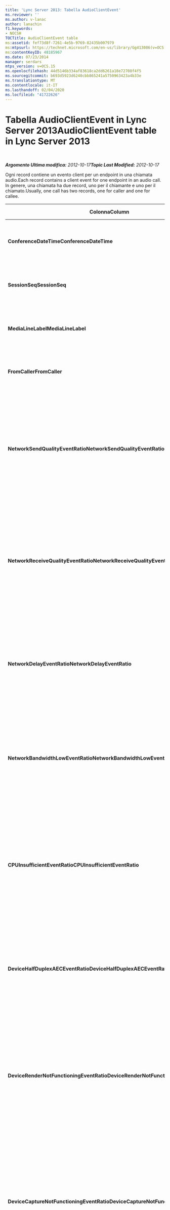 ```yaml
---
title: 'Lync Server 2013: Tabella AudioClientEvent'
ms.reviewer: ''
ms.author: v-lanac
author: lanachin
f1.keywords:
- NOCSH
TOCTitle: AudioClientEvent table
ms:assetid: fef73d8f-7261-4e5b-9769-82435b007979
ms:mtpsurl: https://technet.microsoft.com/en-us/library/Gg413086(v=OCS.15)
ms:contentKeyID: 48185967
ms.date: 07/23/2014
manager: serdars
mtps_version: v=OCS.15
ms.openlocfilehash: 44d5146b334af83618ca2dd6261a18e72708f4f5
ms.sourcegitcommit: b693d5923d6240cbb865241a5750963423a4b33e
ms.translationtype: MT
ms.contentlocale: it-IT
ms.lasthandoff: 02/04/2020
ms.locfileid: "41722626"
---
```

<div data-xmlns="http://www.w3.org/1999/xhtml">

<div class="topic" data-xmlns="http://www.w3.org/1999/xhtml" data-msxsl="urn:schemas-microsoft-com:xslt" data-cs="http://msdn.microsoft.com/en-us/">

<div data-asp="http://msdn2.microsoft.com/asp">

# <a name="audioclientevent-table-in-lync-server-2013"></a><span data-ttu-id="3cad3-102">Tabella AudioClientEvent in Lync Server 2013</span><span class="sxs-lookup"><span data-stu-id="3cad3-102">AudioClientEvent table in Lync Server 2013</span></span>

</div>

<div id="mainSection">

<div id="mainBody">

<span> </span>

<span data-ttu-id="3cad3-103">_**Argomento Ultima modifica:** 2012-10-17_</span><span class="sxs-lookup"><span data-stu-id="3cad3-103">_**Topic Last Modified:** 2012-10-17_</span></span>

<span data-ttu-id="3cad3-104">Ogni record contiene un evento client per un endpoint in una chiamata audio.</span><span class="sxs-lookup"><span data-stu-id="3cad3-104">Each record contains a client event for one endpoint in an audio call.</span></span> <span data-ttu-id="3cad3-105">In genere, una chiamata ha due record, uno per il chiamante e uno per il chiamato.</span><span class="sxs-lookup"><span data-stu-id="3cad3-105">Usually, one call has two records, one for caller and one for callee.</span></span>


<table>
<colgroup>
<col style="width: 25%" />
<col style="width: 25%" />
<col style="width: 25%" />
<col style="width: 25%" />
</colgroup>
<thead>
<tr class="header">
<th><span data-ttu-id="3cad3-106"><strong>Colonna</strong></span><span class="sxs-lookup"><span data-stu-id="3cad3-106"><strong>Column</strong></span></span></th>
<th><span data-ttu-id="3cad3-107"><strong>Tipo di dati</strong></span><span class="sxs-lookup"><span data-stu-id="3cad3-107"><strong>Data Type</strong></span></span></th>
<th><span data-ttu-id="3cad3-108"><strong>Chiave/indice</strong></span><span class="sxs-lookup"><span data-stu-id="3cad3-108"><strong>Key/Index</strong></span></span></th>
<th><span data-ttu-id="3cad3-109"><strong>Dettagli</strong></span><span class="sxs-lookup"><span data-stu-id="3cad3-109"><strong>Details</strong></span></span></th>
</tr>
</thead>
<tbody>
<tr class="odd">
<td><p><span data-ttu-id="3cad3-110"><strong>ConferenceDateTime</strong></span><span class="sxs-lookup"><span data-stu-id="3cad3-110"><strong>ConferenceDateTime</strong></span></span></p></td>
<td><p><span data-ttu-id="3cad3-111">DateTime</span><span class="sxs-lookup"><span data-stu-id="3cad3-111">datetime</span></span></p></td>
<td><p><span data-ttu-id="3cad3-112">Principale</span><span class="sxs-lookup"><span data-stu-id="3cad3-112">Primary</span></span></p></td>
<td><p><span data-ttu-id="3cad3-113">A cui si fa riferimento dalla <a href="lync-server-2013-medialine-table.md">Tabella MediaLine in Lync Server 2013</a>.</span><span class="sxs-lookup"><span data-stu-id="3cad3-113">Referenced from the <a href="lync-server-2013-medialine-table.md">MediaLine table in Lync Server 2013</a>.</span></span></p></td>
</tr>
<tr class="even">
<td><p><span data-ttu-id="3cad3-114"><strong>SessionSeq</strong></span><span class="sxs-lookup"><span data-stu-id="3cad3-114"><strong>SessionSeq</strong></span></span></p></td>
<td><p><span data-ttu-id="3cad3-115">int</span><span class="sxs-lookup"><span data-stu-id="3cad3-115">int</span></span></p></td>
<td><p><span data-ttu-id="3cad3-116">Principale</span><span class="sxs-lookup"><span data-stu-id="3cad3-116">Primary</span></span></p></td>
<td><p><span data-ttu-id="3cad3-117">A cui si fa riferimento dalla <a href="lync-server-2013-medialine-table.md">Tabella MediaLine in Lync Server 2013</a>.</span><span class="sxs-lookup"><span data-stu-id="3cad3-117">Referenced from the <a href="lync-server-2013-medialine-table.md">MediaLine table in Lync Server 2013</a>.</span></span></p></td>
</tr>
<tr class="odd">
<td><p><span data-ttu-id="3cad3-118"><strong>MediaLineLabel</strong></span><span class="sxs-lookup"><span data-stu-id="3cad3-118"><strong>MediaLineLabel</strong></span></span></p></td>
<td><p><span data-ttu-id="3cad3-119">tinyint</span><span class="sxs-lookup"><span data-stu-id="3cad3-119">tinyint</span></span></p></td>
<td><p><span data-ttu-id="3cad3-120">Principale</span><span class="sxs-lookup"><span data-stu-id="3cad3-120">Primary</span></span></p></td>
<td><p><span data-ttu-id="3cad3-121">A cui si fa riferimento dalla <a href="lync-server-2013-medialine-table.md">Tabella MediaLine in Lync Server 2013</a>.</span><span class="sxs-lookup"><span data-stu-id="3cad3-121">Referenced from the <a href="lync-server-2013-medialine-table.md">MediaLine table in Lync Server 2013</a>.</span></span></p></td>
</tr>
<tr class="even">
<td><p><span data-ttu-id="3cad3-122"><strong>FromCaller</strong></span><span class="sxs-lookup"><span data-stu-id="3cad3-122"><strong>FromCaller</strong></span></span></p></td>
<td><p><span data-ttu-id="3cad3-123">po'</span><span class="sxs-lookup"><span data-stu-id="3cad3-123">bit</span></span></p></td>
<td><p><span data-ttu-id="3cad3-124">Principale</span><span class="sxs-lookup"><span data-stu-id="3cad3-124">Primary</span></span></p></td>
<td><p><span data-ttu-id="3cad3-125">0: dati del destinatario</span><span class="sxs-lookup"><span data-stu-id="3cad3-125">0: Callee’s data</span></span></p>
<p><span data-ttu-id="3cad3-126">1: dati del chiamante</span><span class="sxs-lookup"><span data-stu-id="3cad3-126">1: Caller’s data</span></span></p></td>
</tr>
<tr class="odd">
<td><p><span data-ttu-id="3cad3-127"><strong>NetworkSendQualityEventRatio</strong></span><span class="sxs-lookup"><span data-stu-id="3cad3-127"><strong>NetworkSendQualityEventRatio</strong></span></span></p></td>
<td><p><span data-ttu-id="3cad3-128">decimale (5; 2)</span><span class="sxs-lookup"><span data-stu-id="3cad3-128">decimal(5,2)</span></span></p></td>
<td><p> </p></td>
<td><p><span data-ttu-id="3cad3-129">Percentuale della sessione l'evento NetworkSendQuality è stato generato per lo stato "Bad".</span><span class="sxs-lookup"><span data-stu-id="3cad3-129">Percentage of session the NetworkSendQuality event was fired for ‘Bad’ state.</span></span></p>
<p><span data-ttu-id="3cad3-130">La qualità della rete in termini di jitter o perdita di pacchetti è grave e ha un impatto sulla qualità dell'audio inviato.</span><span class="sxs-lookup"><span data-stu-id="3cad3-130">Network quality in terms of jitter or packet loss is severe and impacting the quality of audio being sent.</span></span></p></td>
</tr>
<tr class="even">
<td><p><span data-ttu-id="3cad3-131"><strong>NetworkReceiveQualityEventRatio</strong></span><span class="sxs-lookup"><span data-stu-id="3cad3-131"><strong>NetworkReceiveQualityEventRatio</strong></span></span></p></td>
<td><p><span data-ttu-id="3cad3-132">decimale (5; 2)</span><span class="sxs-lookup"><span data-stu-id="3cad3-132">decimal(5,2)</span></span></p></td>
<td><p> </p></td>
<td><p><span data-ttu-id="3cad3-133">Percentuale della sessione l'evento ReceiveSendQuality è stato generato per lo stato "Bad".</span><span class="sxs-lookup"><span data-stu-id="3cad3-133">Percentage of session the ReceiveSendQuality event was fired for ‘Bad’ state.</span></span></p>
<p><span data-ttu-id="3cad3-134">La qualità della rete in termini di jitter o perdita di pacchetti è grave e ha un impatto sulla qualità dell'audio ricevuto.</span><span class="sxs-lookup"><span data-stu-id="3cad3-134">Network quality in terms of jitter or packet loss is severe and impacting the quality of audio being received.</span></span></p></td>
</tr>
<tr class="odd">
<td><p><span data-ttu-id="3cad3-135"><strong>NetworkDelayEventRatio</strong></span><span class="sxs-lookup"><span data-stu-id="3cad3-135"><strong>NetworkDelayEventRatio</strong></span></span></p></td>
<td><p><span data-ttu-id="3cad3-136">decimale (5; 2)</span><span class="sxs-lookup"><span data-stu-id="3cad3-136">decimal(5,2)</span></span></p></td>
<td><p> </p></td>
<td><p><span data-ttu-id="3cad3-137">Percentuale della sessione che l'evento Delay è stato generato per lo stato "Bad".</span><span class="sxs-lookup"><span data-stu-id="3cad3-137">Percentage of session the Delay event was fired for ‘Bad’ state.</span></span> <span data-ttu-id="3cad3-138">La latenza della rete è grave e ha un impatto sull'esperienza impedendo comunicazioni interattive</span><span class="sxs-lookup"><span data-stu-id="3cad3-138">Network latency is severe and impacting the experience by preventing interactive communication</span></span></p></td>
</tr>
<tr class="even">
<td><p><span data-ttu-id="3cad3-139"><strong>NetworkBandwidthLowEventRatio</strong></span><span class="sxs-lookup"><span data-stu-id="3cad3-139"><strong>NetworkBandwidthLowEventRatio</strong></span></span></p></td>
<td><p><span data-ttu-id="3cad3-140">decimale (5; 2)</span><span class="sxs-lookup"><span data-stu-id="3cad3-140">decimal(5,2)</span></span></p></td>
<td><p> </p></td>
<td><p><span data-ttu-id="3cad3-141">Percentuale della sessione l'evento LowBandwidth è stato generato per lo stato "Bad".</span><span class="sxs-lookup"><span data-stu-id="3cad3-141">Percentage of session the LowBandwidth event was fired for ‘Bad’ state.</span></span> <span data-ttu-id="3cad3-142">La larghezza di banda disponibile è insufficiente per un'esperienza vocale accettabile.</span><span class="sxs-lookup"><span data-stu-id="3cad3-142">The available bandwidth is insufficient for an acceptable voice experience.</span></span></p></td>
</tr>
<tr class="odd">
<td><p><span data-ttu-id="3cad3-143"><strong>CPUInsufficientEventRatio</strong></span><span class="sxs-lookup"><span data-stu-id="3cad3-143"><strong>CPUInsufficientEventRatio</strong></span></span></p></td>
<td><p><span data-ttu-id="3cad3-144">decimale (5; 2)</span><span class="sxs-lookup"><span data-stu-id="3cad3-144">decimal(5,2)</span></span></p></td>
<td><p> </p></td>
<td><p><span data-ttu-id="3cad3-145">Percentuale della sessione l'evento CPU insufficiente è stato generato per lo stato "non valido".</span><span class="sxs-lookup"><span data-stu-id="3cad3-145">Percentage of session the insufficient CPU event was fired for ‘Bad’ state.</span></span> <span data-ttu-id="3cad3-146">Sono disponibili cicli di CPU insufficienti per l'elaborazione con le modalità e le applicazioni correnti in uso.</span><span class="sxs-lookup"><span data-stu-id="3cad3-146">There are insufficient CPU cycles for processing with the current modalities and applications in use.</span></span> <span data-ttu-id="3cad3-147">Ciò causa distorsioni con il canale audio.</span><span class="sxs-lookup"><span data-stu-id="3cad3-147">This causes distortions with the audio channel.</span></span></p></td>
</tr>
<tr class="even">
<td><p><span data-ttu-id="3cad3-148"><strong>DeviceHalfDuplexAECEventRatio</strong></span><span class="sxs-lookup"><span data-stu-id="3cad3-148"><strong>DeviceHalfDuplexAECEventRatio</strong></span></span></p></td>
<td><p><span data-ttu-id="3cad3-149">decimale (5; 2)</span><span class="sxs-lookup"><span data-stu-id="3cad3-149">decimal(5,2)</span></span></p></td>
<td><p> </p></td>
<td><p><span data-ttu-id="3cad3-150">Percentuale della sessione l'evento DeviceHalfDuplexAEC è stato generato per lo stato "Bad".</span><span class="sxs-lookup"><span data-stu-id="3cad3-150">Percentage of session the DeviceHalfDuplexAEC event was fired for ‘Bad’ state.</span></span> <span data-ttu-id="3cad3-151">Per evitare l'eco, il sistema ha immesso half duplex.</span><span class="sxs-lookup"><span data-stu-id="3cad3-151">In order to prevent echo, the system has enter half duplex.</span></span></p></td>
</tr>
<tr class="odd">
<td><p><span data-ttu-id="3cad3-152"><strong>DeviceRenderNotFunctioningEventRatio</strong></span><span class="sxs-lookup"><span data-stu-id="3cad3-152"><strong>DeviceRenderNotFunctioningEventRatio</strong></span></span></p></td>
<td><p><span data-ttu-id="3cad3-153">decimale (5; 2)</span><span class="sxs-lookup"><span data-stu-id="3cad3-153">decimal(5,2)</span></span></p></td>
<td><p> </p></td>
<td><p><span data-ttu-id="3cad3-154">Percentuale della sessione l'evento DeviceRenderNotFunctioning è stato generato per lo stato "Bad".</span><span class="sxs-lookup"><span data-stu-id="3cad3-154">Percentage of session the DeviceRenderNotFunctioning event was fired for ‘Bad’ state.</span></span> <span data-ttu-id="3cad3-155">Il dispositivo di rendering attualmente in uso per la sessione non funziona correttamente.</span><span class="sxs-lookup"><span data-stu-id="3cad3-155">The render device currently being used for the session is not functioning correctly.</span></span> <span data-ttu-id="3cad3-156">Ciò può causare problemi audio unidirezionali.</span><span class="sxs-lookup"><span data-stu-id="3cad3-156">This can cause one-way audio issues.</span></span></p></td>
</tr>
<tr class="even">
<td><p><span data-ttu-id="3cad3-157"><strong>DeviceCaptureNotFunctioningEventRatio</strong></span><span class="sxs-lookup"><span data-stu-id="3cad3-157"><strong>DeviceCaptureNotFunctioningEventRatio</strong></span></span></p></td>
<td><p><span data-ttu-id="3cad3-158">decimale (5; 2)</span><span class="sxs-lookup"><span data-stu-id="3cad3-158">decimal(5,2)</span></span></p></td>
<td><p> </p></td>
<td><p><span data-ttu-id="3cad3-159">Percentuale della sessione l'evento DeviceCaptureNotFunctioning è stato generato per lo stato "Bad".</span><span class="sxs-lookup"><span data-stu-id="3cad3-159">Percentage of session the DeviceCaptureNotFunctioning event was fired for ‘Bad’ state.</span></span> <span data-ttu-id="3cad3-160">Il dispositivo di acquisizione attualmente in uso per la sessione non funziona correttamente.</span><span class="sxs-lookup"><span data-stu-id="3cad3-160">The capture device currently being used for the session is not functioning correctly.</span></span> <span data-ttu-id="3cad3-161">Ciò può causare problemi audio unidirezionali.</span><span class="sxs-lookup"><span data-stu-id="3cad3-161">This can cause one-way audio issues.</span></span></p></td>
</tr>
<tr class="odd">
<td><p><span data-ttu-id="3cad3-162"><strong>DeviceGlitchesEventRatio</strong></span><span class="sxs-lookup"><span data-stu-id="3cad3-162"><strong>DeviceGlitchesEventRatio</strong></span></span></p></td>
<td><p><span data-ttu-id="3cad3-163">decimale (5; 2)</span><span class="sxs-lookup"><span data-stu-id="3cad3-163">decimal(5,2)</span></span></p></td>
<td><p> </p></td>
<td><p><span data-ttu-id="3cad3-164">Percentuale della sessione l'evento DeviceGlitches è stato generato per lo stato "Bad".</span><span class="sxs-lookup"><span data-stu-id="3cad3-164">Percentage of session the DeviceGlitches event was fired for ‘Bad’ state.</span></span> <span data-ttu-id="3cad3-165">Il rendering dell'audio causa distorsioni è grave.</span><span class="sxs-lookup"><span data-stu-id="3cad3-165">There are severe glitches in the rendering of audio which is causing distortions.</span></span> <span data-ttu-id="3cad3-166">Queste anomalie possono essere causate da problemi di driver, rimandi temporali (DPC), e uso elevato della CPU.</span><span class="sxs-lookup"><span data-stu-id="3cad3-166">These glitches can be caused by driver issues, deferred procedure calls (DPC) storm (drivers), and high CPU usage.</span></span></p></td>
</tr>
<tr class="even">
<td><p><span data-ttu-id="3cad3-167"><strong>DeviceLowSNREventRatio</strong></span><span class="sxs-lookup"><span data-stu-id="3cad3-167"><strong>DeviceLowSNREventRatio</strong></span></span></p></td>
<td><p><span data-ttu-id="3cad3-168">decimale (5; 2)</span><span class="sxs-lookup"><span data-stu-id="3cad3-168">decimal(5,2)</span></span></p></td>
<td><p> </p></td>
<td><p><span data-ttu-id="3cad3-169">Percentuale della sessione l'evento DeviceLowSNR è stato generato per lo stato "Bad".</span><span class="sxs-lookup"><span data-stu-id="3cad3-169">Percentage of session the DeviceLowSNR event was fired for ‘Bad’ state.</span></span> <span data-ttu-id="3cad3-170">La qualità di acquisizione è molto povera, molto rumorosa o l'utente sta discutendo troppo lontano dal microfono.</span><span class="sxs-lookup"><span data-stu-id="3cad3-170">The capture quality is very poor, either very noisy or user is talking too far away from the microphone.</span></span> <span data-ttu-id="3cad3-171">Questo causerà distorsioni.</span><span class="sxs-lookup"><span data-stu-id="3cad3-171">This will cause distortions.</span></span></p></td>
</tr>
<tr class="odd">
<td><p><span data-ttu-id="3cad3-172"><strong>DeviceLowSpeechLevelEventRatio</strong></span><span class="sxs-lookup"><span data-stu-id="3cad3-172"><strong>DeviceLowSpeechLevelEventRatio</strong></span></span></p></td>
<td><p><span data-ttu-id="3cad3-173">decimale (5; 2)</span><span class="sxs-lookup"><span data-stu-id="3cad3-173">decimal(5,2)</span></span></p></td>
<td><p> </p></td>
<td><p><span data-ttu-id="3cad3-174">Percentuale della sessione l'evento DeviceLowSpeechLevel è stato generato per lo stato "Bad".</span><span class="sxs-lookup"><span data-stu-id="3cad3-174">Percentage of session the DeviceLowSpeechLevel event was fired for ‘Bad’ state.</span></span> <span data-ttu-id="3cad3-175">Il livello del discorso dell'utente è troppo basso e il sistema non può aumentarlo ulteriormente.</span><span class="sxs-lookup"><span data-stu-id="3cad3-175">User‘s speech level is too low and the system cannot increase it any further.</span></span> <span data-ttu-id="3cad3-176">Ciò può causare distorsioni o percepire l'audio unidirezionale.</span><span class="sxs-lookup"><span data-stu-id="3cad3-176">This can either cause distortions or perceived as one-way audio.</span></span></p></td>
</tr>
<tr class="even">
<td><p><span data-ttu-id="3cad3-177"><strong>DeviceClippingEventRatio</strong></span><span class="sxs-lookup"><span data-stu-id="3cad3-177"><strong>DeviceClippingEventRatio</strong></span></span></p></td>
<td><p><span data-ttu-id="3cad3-178">Decimale (5; 2)</span><span class="sxs-lookup"><span data-stu-id="3cad3-178">Decimal(5,2)</span></span></p></td>
<td><p> </p></td>
<td><p><span data-ttu-id="3cad3-179">Percentuale della sessione l'evento DeviceClipping è stato generato per lo stato "Bad".</span><span class="sxs-lookup"><span data-stu-id="3cad3-179">Percentage of session the DeviceClipping event was fired for ‘Bad’ state.</span></span></p>
<p><span data-ttu-id="3cad3-180">Quando il microfono termina con la fine del discorso, la distorsione viene pronunciata a causa del ritaglio.</span><span class="sxs-lookup"><span data-stu-id="3cad3-180">When near-end speech clips the microphone, far-end hears distortion due to clipping.</span></span> <span data-ttu-id="3cad3-181">È importante evitare il ritaglio del microfono vicino alla fine.</span><span class="sxs-lookup"><span data-stu-id="3cad3-181">It is important to avoid near-end microphone clipping.</span></span></p></td>
</tr>
<tr class="odd">
<td><p><span data-ttu-id="3cad3-182"><strong>DeviceEchoEventRatio</strong></span><span class="sxs-lookup"><span data-stu-id="3cad3-182"><strong>DeviceEchoEventRatio</strong></span></span></p></td>
<td><p><span data-ttu-id="3cad3-183">decimale (5; 2)</span><span class="sxs-lookup"><span data-stu-id="3cad3-183">decimal(5,2)</span></span></p></td>
<td><p> </p></td>
<td><p><span data-ttu-id="3cad3-184">Percentuale della sessione l'evento DeviceEchoEvent è stato generato per lo stato "Bad".</span><span class="sxs-lookup"><span data-stu-id="3cad3-184">Percentage of session the DeviceEchoEvent event was fired for ‘Bad’ state.</span></span> <span data-ttu-id="3cad3-185">Il dispositivo o la configurazione sta causando l'eco oltre la capacità del sistema di compensare.</span><span class="sxs-lookup"><span data-stu-id="3cad3-185">Device or setup is causing echo beyond the ability of the system to compensate.</span></span></p></td>
</tr>
<tr class="even">
<td><p><span data-ttu-id="3cad3-186"><strong>DeviceNearEndToEchoRatioEventRatio</strong></span><span class="sxs-lookup"><span data-stu-id="3cad3-186"><strong>DeviceNearEndToEchoRatioEventRatio</strong></span></span></p></td>
<td><p><span data-ttu-id="3cad3-187">decimale (5; 2)</span><span class="sxs-lookup"><span data-stu-id="3cad3-187">decimal(5,2)</span></span></p></td>
<td><p> </p></td>
<td><p><span data-ttu-id="3cad3-188">Percentuale della sessione l'evento DeviceNearEndToEchoRatio è stato generato per lo stato "Bad".</span><span class="sxs-lookup"><span data-stu-id="3cad3-188">Percentage of session the DeviceNearEndToEchoRatio event was fired for ‘Bad’ state.</span></span> <span data-ttu-id="3cad3-189">Il discorso dell'utente è troppo basso rispetto all'eco che viene acquisito, che ha un impatto sull'esperienza degli utenti, perché limita la facilità di interruzione di un utente.</span><span class="sxs-lookup"><span data-stu-id="3cad3-189">The user’s speech is too low compared to the echo being captured which impacts the users experience because it limits how easy it is to interrupt a user.</span></span> <span data-ttu-id="3cad3-190">Ridurre il volume dell'altoparlante, posizionare il microfono più vicino all'oratore.</span><span class="sxs-lookup"><span data-stu-id="3cad3-190">Reduce speaker volume, move the microphone closer to the talker.</span></span></p></td>
</tr>
<tr class="odd">
<td><p><span data-ttu-id="3cad3-191"><strong>DeviceMultipleEndpointsEventCount</strong></span><span class="sxs-lookup"><span data-stu-id="3cad3-191"><strong>DeviceMultipleEndpointsEventCount</strong></span></span></p></td>
<td><p><span data-ttu-id="3cad3-192">int</span><span class="sxs-lookup"><span data-stu-id="3cad3-192">int</span></span></p></td>
<td></td>
<td><p><span data-ttu-id="3cad3-193">Numero di volte durante la sessione l'evento DeviceMultipleEndpoints è stato generato per lo stato "Bad".</span><span class="sxs-lookup"><span data-stu-id="3cad3-193">Number of times during session the DeviceMultipleEndpoints event was fired for ‘Bad’ state.</span></span> <span data-ttu-id="3cad3-194">Più endpoint audio nella stessa sessione rilevati e il sistema ha compensato riducendo il volume di rendering.</span><span class="sxs-lookup"><span data-stu-id="3cad3-194">Multiple audio endpoints in the same session detected and the system has compensated by reducing render volume.</span></span></p></td>
</tr>
<tr class="even">
<td><p><span data-ttu-id="3cad3-195"><strong>DeviceHowlingEventCount</strong></span><span class="sxs-lookup"><span data-stu-id="3cad3-195"><strong>DeviceHowlingEventCount</strong></span></span></p></td>
<td><p><span data-ttu-id="3cad3-196">int</span><span class="sxs-lookup"><span data-stu-id="3cad3-196">int</span></span></p></td>
<td><p> </p></td>
<td><p><span data-ttu-id="3cad3-197">Numero di volte durante la sessione l'evento DeviceHowlingEvent è stato generato per lo stato "Bad".</span><span class="sxs-lookup"><span data-stu-id="3cad3-197">Number of times during session the DeviceHowlingEvent event was fired for ‘Bad’ state.</span></span> <span data-ttu-id="3cad3-198">Loop di feedback audio rilevato (causato da più endpoint che condividono il percorso audio).</span><span class="sxs-lookup"><span data-stu-id="3cad3-198">Audio feedback loop detected (caused by multiple endpoints sharing audio path).</span></span></p></td>
</tr>
<tr class="odd">
<td><p><span data-ttu-id="3cad3-199"><strong>DeviceRenderZeroVolumeEventRatio</strong></span><span class="sxs-lookup"><span data-stu-id="3cad3-199"><strong>DeviceRenderZeroVolumeEventRatio</strong></span></span></p></td>
<td><p><span data-ttu-id="3cad3-200">decimale (5; 2)</span><span class="sxs-lookup"><span data-stu-id="3cad3-200">decimal(5,2)</span></span></p></td>
<td></td>
<td><p><span data-ttu-id="3cad3-201">Percentuale della sessione l'evento DeviceRenderZeroVolume è stato generato per essere nello stato "Bad".</span><span class="sxs-lookup"><span data-stu-id="3cad3-201">Percentage of session the DeviceRenderZeroVolume event was fired for being in the “Bad’ state.</span></span> <span data-ttu-id="3cad3-202">Il dispositivo di rendering è stato impostato su zero volume.</span><span class="sxs-lookup"><span data-stu-id="3cad3-202">The render device was set to zero volume.</span></span></p>
<p><span data-ttu-id="3cad3-203">Questa colonna è stata introdotta in Microsoft Lync Server 2013.</span><span class="sxs-lookup"><span data-stu-id="3cad3-203">This column was introduced in Microsoft Lync Server 2013.</span></span></p></td>
</tr>
<tr class="even">
<td><p><span data-ttu-id="3cad3-204"><strong>DeviceRenderMuteEventRatio</strong></span><span class="sxs-lookup"><span data-stu-id="3cad3-204"><strong>DeviceRenderMuteEventRatio</strong></span></span></p></td>
<td><p><span data-ttu-id="3cad3-205">decimale (5; 2)</span><span class="sxs-lookup"><span data-stu-id="3cad3-205">decimal(5,2)</span></span></p></td>
<td></td>
<td><p><span data-ttu-id="3cad3-206">Percentuale della sessione l'evento DeviceRenderMute è stato generato per essere nello stato "Bad".</span><span class="sxs-lookup"><span data-stu-id="3cad3-206">Percentage of session the DeviceRenderMute event was fired for being in the “Bad’ state.</span></span> <span data-ttu-id="3cad3-207">Il dispositivo di rendering è stato disattivato.</span><span class="sxs-lookup"><span data-stu-id="3cad3-207">The render device was muted.</span></span></p>
<p><span data-ttu-id="3cad3-208">Questa colonna è stata introdotta in Microsoft Lync Server 2013.</span><span class="sxs-lookup"><span data-stu-id="3cad3-208">This column was introduced in Microsoft Lync Server 2013.</span></span></p></td>
</tr>
</tbody>
</table>


</div>

<span> </span>

</div>

</div>

</div>


